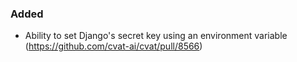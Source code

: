 ### Added

- Ability to set Django's secret key using an environment variable
  (<https://github.com/cvat-ai/cvat/pull/8566>)
